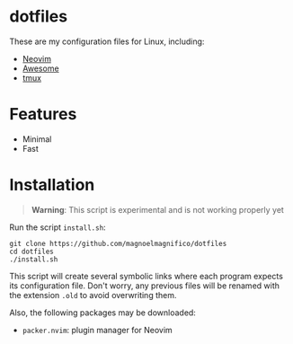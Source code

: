 # dotfiles

These are my configuration files for Linux, including:

- [Neovim](https://github.com/neovim/neovim)
- [Awesome](https://github.com/awesomeWM/awesome)
- [tmux](https://github.com/tmux/tmux)

# Features

- Minimal 
- Fast

# Installation

> **Warning**: This script is experimental and is not working properly yet

Run the script `install.sh`:

```
git clone https://github.com/magnoelmagnifico/dotfiles
cd dotfiles
./install.sh
```

This script will create several symbolic links where each program expects its
configuration file. Don't worry, any previous files will be renamed with the
extension `.old` to avoid overwriting them.

Also, the following packages may be downloaded:

- `packer.nvim`: plugin manager for Neovim
